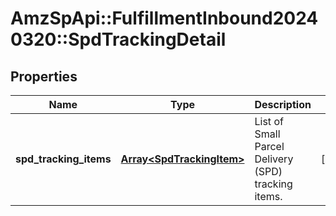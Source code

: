 # AmzSpApi::FulfillmentInbound20240320::SpdTrackingDetail

## Properties
Name | Type | Description | Notes
------------ | ------------- | ------------- | -------------
**spd_tracking_items** | [**Array&lt;SpdTrackingItem&gt;**](SpdTrackingItem.md) | List of Small Parcel Delivery (SPD) tracking items. | [optional] 

